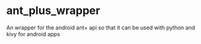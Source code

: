 # ant_plus_wrapper
An wrapper for the android ant+ api so that it can be used with python and kivy for android apps
